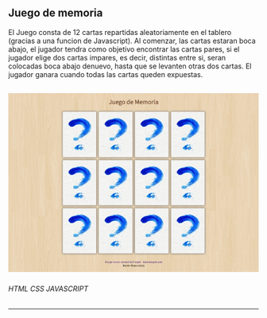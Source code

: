 ## Juego de memoria

El Juego consta de 12  cartas repartidas aleatoriamente en el tablero (gracias a una funcion de Javascript).
Al comenzar, las cartas estaran boca abajo, el jugador tendra como objetivo encontrar las cartas pares, si el jugador elige dos cartas impares, es decir, distintas entre si, seran colocadas boca abajo denuevo, hasta que se levanten otras dos cartas.
El jugador ganara cuando todas las cartas queden expuestas.


![vista previa](https://github.com/martinmeza0/memory-game/blob/master/img/preview.jpg "vista previa")
------------
###### HTML CSS JAVASCRIPT
------------

